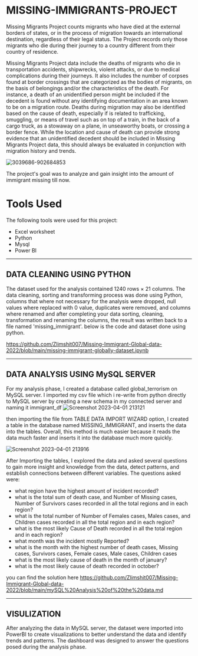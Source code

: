 # MISSING-IMMIGRANTS-PROJECT
Missing Migrants Project counts migrants  who have died at the external borders of states, or in the process of migration towards an international destination, regardless of their legal status. The Project records only those migrants who die during their journey to a country different from their country of residence.

Missing Migrants Project data include the deaths of migrants who die in transportation accidents, shipwrecks, violent attacks, or due to medical complications during their journeys. It also includes the number of corpses found at border crossings that are categorized as the bodies of migrants, on the basis of belongings and/or the characteristics of the death. For instance, a death of an unidentified person might be included if the decedent is found without any identifying documentation in an area known to be on a migration route.  Deaths during migration may also be identified based on the cause of death, especially if is related to trafficking, smuggling, or means of travel such as on top of a train, in the back of a cargo truck, as a stowaway on a plane, in unseaworthy boats, or crossing a border fence.  While the location and cause of death can provide strong evidence that an unidentified decedent should be included in Missing Migrants Project data, this should always be evaluated in conjunction with migration history and trends.



![3039686-902684853](https://user-images.githubusercontent.com/114537955/228284149-078a8bb6-4b1e-4105-8573-a94100671656.jpg)

The project's goal was to analyze and gain insight into the amount of immigrant missing till now.

# Tools Used

The following tools were used for this project:

- Excel worksheet
- Python
- Mysql
- Power BI

***
## DATA CLEANING USING PYTHON
The dataset used for the analysis contained 1240 rows × 21 columns. The data cleaning, sorting and transforming process was done using Python, columns that where not necessary for the analysis were dropped, null values where replaced with 0 value, duplicates were removed, and columns where renamed and after completing your data sorting, cleaning, transformation and renaming the columns, the result was written back to a file named 'missing_immigrant'.
below is the code and dataset done using python.

https://github.com/Zlimshit007/Missing-Immigrant-Global-data-2022/blob/main/missing-immigrant-globally-dataset.ipynb

***
## DATA ANALYSIS USING MySQL SERVER
For my analysis phase, I created a database called global_terrorism on MySQL server. I imported my csv file which i re-write from python directly to MySQL server by creating a new schema in my connected server and naming it immigrant_df
![Screenshot 2023-04-01 213121](https://user-images.githubusercontent.com/114537955/229312918-ee3858dc-76b4-4ab9-8ac6-10f409e14223.png)

then importing the file from TABLE DATA IMPORT WIZARD option, I created a table in the database named MISSING_IMMIGRANT, and inserts the data into the tables. Overall, this method is much easier because it reads the data much faster and inserts it into the database much more quickly.

![Screenshot 2023-04-01 213916](https://user-images.githubusercontent.com/114537955/229313090-d84f1d4c-17d8-4307-a623-b8658d8179a0.png)


After Importing the tables, I explored the data and asked several questions to gain more insight and knowledge from the data, detect patterns, and establish connections between different variables. The questions asked were:

- what region have the highest amount of incident recorded?
- what is the total sum of death case, and Number of Missing cases, Number of Survivors cases recorded in all the total regions and in each region? 
- what is the total number of Number of Females cases, Males cases, and Children cases recorded in all the total region and in each region?
- what is the most likely Cause of Death recorded in all the total region and in each region?
- what month was the incident mostly Reported?
- what is the month with the highest number of death cases, Missing cases, Survivors cases, Female cases, Male cases, Children cases
- what is the most likely cause of death in the month of january?
- what is the most likely cause of death recorded in october?

you can find the solution here https://github.com/Zlimshit007/Missing-Immigrant-Global-data-2022/blob/main/mySQL%20Analysis%20of%20the%20data.md

***
## VISULIZATION

After analyzing the data in MySQL server, the dataset were imported into PowerBI to create visualizations to better understand the data and identify trends and patterns. The dashboard was designed to answer the questions posed during the analysis phase.
